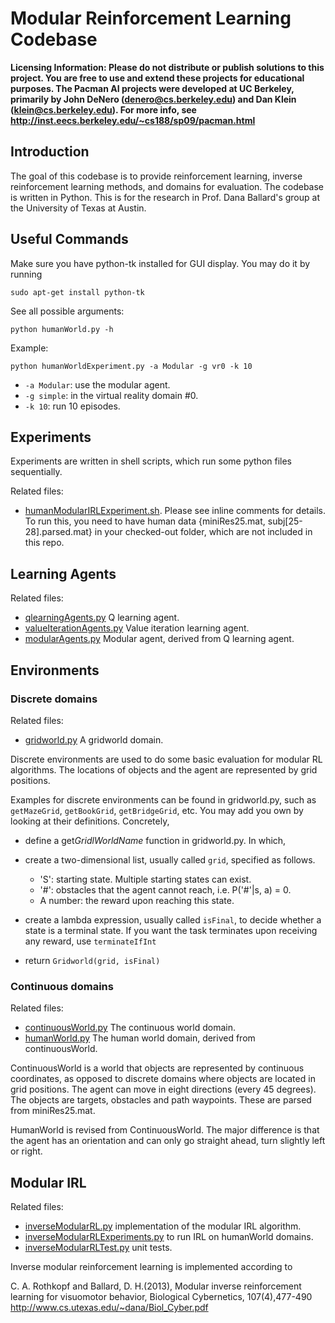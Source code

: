 Modular Reinforcement Learning Codebase
==============

**Licensing Information: Please do not distribute or publish solutions to this
project. You are free to use and extend these projects for educational
purposes. The Pacman AI projects were developed at UC Berkeley, primarily by
John DeNero (denero@cs.berkeley.edu) and Dan Klein (klein@cs.berkeley.edu).
For more info, see http://inst.eecs.berkeley.edu/~cs188/sp09/pacman.html**

Introduction
--------------

The goal of this codebase is to provide reinforcement learning, inverse
reinforcement learning methods, and domains for evaluation. The codebase is
written in Python. This is for the research in Prof. Dana Ballard's group at
the University of Texas at Austin.

Useful Commands
--------------

Make sure you have python-tk installed for GUI display. You may do it by running

``sudo apt-get install python-tk``

See all possible arguments:

``python humanWorld.py -h``

Example:

``python humanWorldExperiment.py -a Modular -g vr0 -k 10``

- `-a Modular`: use the modular agent.
- `-g simple`: in the virtual reality domain #0.
- `-k 10`: run 10 episodes.

Experiments
--------------

Experiments are written in shell scripts, which run some python files
sequentially.

Related files:
- [humanModularIRLExperiment.sh](humanModularIRLExperiment.sh). Please see inline
  comments for details. To run this, you need to have human data {miniRes25.mat,
  subj[25-28].parsed.mat} in your checked-out folder, which are not included in
  this repo.

Learning Agents
--------------

Related files:

- [qlearningAgents.py](qlearningAgents.py) Q learning agent.
- [valueIterationAgents.py](valueIterationAgents.py) Value iteration learning agent.
- [modularAgents.py](modularAgents.py) Modular agent, derived from Q learning
  agent.

Environments
--------------

### Discrete domains

Related files:
- [gridworld.py](gridworld.py) A gridworld domain.

Discrete environments are used to do some basic evaluation for modular RL
algorithms. The locations of objects and the agent are represented by grid
positions.

Examples for discrete environments can be found in gridworld.py, such as
`getMazeGrid`, `getBookGrid`, `getBridgeGrid`, etc.  You may add you own by
looking at their definitions. Concretely,

- define a get$GridlWorldName$ function in gridworld.py. In which,
- create a two-dimensional list, usually called `grid`, specified as follows.

  * 'S': starting state. Multiple starting states can exist.
  * '#': obstacles that the agent cannot reach, i.e. P('#'|s, a) = 0.
  * A number: the reward upon reaching this state.

- create a lambda expression, usually called `isFinal`, to decide whether a
  state is a terminal state. If you want the task terminates upon receiving any
  reward, use `terminateIfInt`
- return `Gridworld(grid, isFinal)`

### Continuous domains

Related files:
- [continuousWorld.py](continuousWorld.py) The continuous world domain.
- [humanWorld.py](humanWorld.py) The human world domain, derived from
  continuousWorld.

ContinuousWorld is a world that objects are represented by continuous
coordinates, as opposed to discrete domains where objects are located in grid
positions. The agent can move in eight directions (every 45 degrees). The
objects are targets, obstacles and path waypoints. These are parsed from
miniRes25.mat.

HumanWorld is revised from ContinuousWorld. The major difference is that the
agent has an orientation and can only go straight ahead, turn slightly left or
right.

Modular IRL
--------------

Related files:

- [inverseModularRL.py](inverseModularRL.py) implementation of the modular IRL algorithm.
- [inverseModularRLExperiments.py](inverseModularRLExperiments.py) to run IRL on humanWorld domains.
- [inverseModularRLTest.py](inverseModularRLTest.py) unit tests.

Inverse modular reinforcement learning is implemented according to

C. A. Rothkopf and Ballard, D. H.(2013), Modular inverse reinforcement
learning for visuomotor behavior, Biological Cybernetics,
107(4),477-490
http://www.cs.utexas.edu/~dana/Biol_Cyber.pdf

